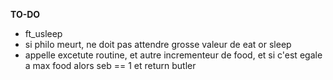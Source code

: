**TO-DO**

- ft_usleep
- si philo meurt, ne doit pas attendre grosse valeur de eat or sleep
- appelle excetute routine, et autre incrementeur de food, et si c'est egale a max food alors seb == 1 et return butler